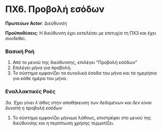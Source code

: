 # ΠΧ6. Προβολή εσόδων

**Πρωτεύων Actor**: Διεύθυνση

**Προϋποθέσεις**: Η διεύθυνση έχει εκτελέσει με επιτυχία τη ΠΧ3 και έχει συνδεθεί.

### Βασική Ροή
1. Από το μενού της διεύθυνσης, επιλέγει "Προβολή εσόδων"
2. Επιλέγει μήνα για προβολή.
3. Το σύστημα εμφανίζει τα συνολικά έσοδα του μήνα και τα ημερήσια για κάθε ημέρα του μήνα.

### Εναλλακτικές Ροές
*3α. Έχει γίνει λ΄άθος στην αποθήκευση των δεδομένων και δεν είναι δυνατή η προβολή εσόδων*
1. Το σύστημα εμφανίζει μήνυμα λάθους, επιστρέφει στο μενού της διεύθυνσης και η περίπτωση χρήσης τερματίζει.
